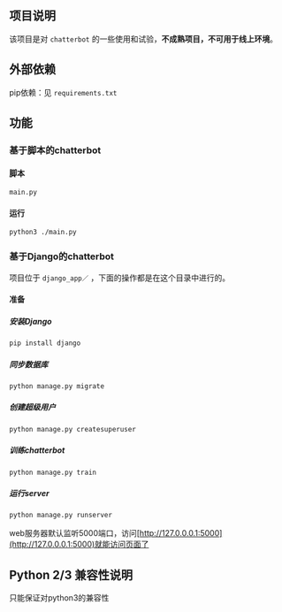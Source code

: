 ## 项目说明
该项目是对 `chatterbot` 的一些使用和试验，**不成熟项目，不可用于线上环境**。

## 外部依赖
pip依赖：见 `requirements.txt`
## 功能
### 基于脚本的chatterbot
#### 脚本
`main.py`
#### 运行
```bash
python3 ./main.py
```

### 基于Django的chatterbot
项目位于 `django_app／` ，下面的操作都是在这个目录中进行的。

#### 准备
##### 安装Django
```bash
pip install django
```

##### 同步数据库
```bash
python manage.py migrate
```

##### 创建超级用户
```bash
python manage.py createsuperuser
```

##### 训练chatterbot
```bash
python manage.py train
```

##### 运行server
```bash
python manage.py runserver
```

web服务器默认监听5000端口，访问[http://127.0.0.0.1:5000](http://127.0.0.0.1:5000)就能访问页面了


## Python 2/3 兼容性说明
只能保证对python3的兼容性